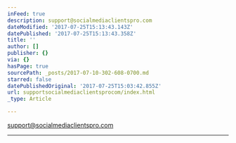 ```yaml
---
inFeed: true
description: support@socialmediaclientspro.com
dateModified: '2017-07-25T15:13:43.143Z'
datePublished: '2017-07-25T15:13:43.358Z'
title: ''
author: []
publisher: {}
via: {}
hasPage: true
sourcePath: _posts/2017-07-10-302-608-0700.md
starred: false
datePublishedOriginal: '2017-07-25T15:03:42.855Z'
url: supportsocialmediaclientsprocom/index.html
_type: Article

---
```

support@socialmediaclientspro.com

---